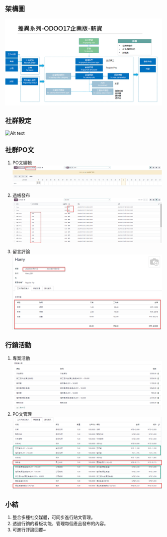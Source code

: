 ## 架構圖
![Alt text](https://github.com/ksharry/2024-ODOO17-Enterprise-Plan/blob/main/pic/F172611.png?raw=true)

## 社群設定
![Alt text](https://github.com/ksharry/2024-ODOO17-Enterprise-Plan/blob/main/pic/F172602.png?raw=true)


## 社群PO文
1. PO文編輯
![Alt text](https://github.com/ksharry/2024-ODOO17-Enterprise-Plan/blob/main/pic/F172603.png?raw=true)

2. 過帳發布
![Alt text](https://github.com/ksharry/2024-ODOO17-Enterprise-Plan/blob/main/pic/F172604.png?raw=true)

3. 留言評論
![Alt text](https://github.com/ksharry/2024-ODOO17-Enterprise-Plan/blob/main/pic/F172605.png?raw=true)

## 行銷活動
1. 專案活動
![Alt text](https://github.com/ksharry/2024-ODOO17-Enterprise-Plan/blob/main/pic/F172606.png?raw=true)
2. PO文管理
![Alt text](https://github.com/ksharry/2024-ODOO17-Enterprise-Plan/blob/main/pic/F172607.png?raw=true)


## 小結
1. 整合多種社交媒體，可同步進行貼文管理。
2. 透過行銷的看板功能，管理每個產品發布的內容。
3. 可進行評論回覆~
